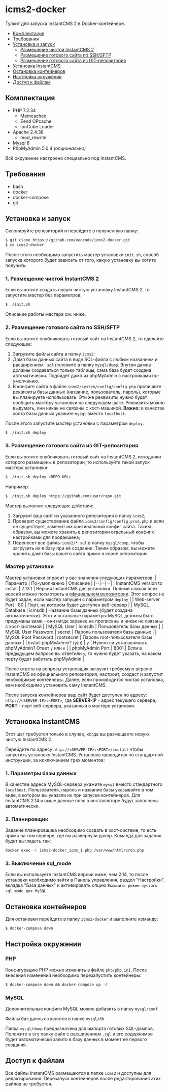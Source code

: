 

# icms2-docker
Тулкит для запуска InstantCMS 2 в Docker-контейнере.

 - [Комплектация](#equipment)
 - [Требования](#reqs)
 - [Установка и запуск](#init)
   - [Размещение чистой InstantCMS 2](#init.scratch)
   - [Размещение готового сайта по SSH/SFTP](#init.ssh)
   - [Размещение готового сайта из GIT-репозитория](#init.git)
 - [Установка InstantCMS](#install)
 - [Остановка контейнеров](#stop)
 - [Настройка окружения](#config)
 - [Доступ к файлам](#files)

## Комплектация<a name="equipment">

 - PHP 7.2.34
	 - Memcached
	 - Zend OPcache
	 - IonCube Loader
 - Apache 2.4.38
	 - mod_rewrite
 - Mysql 8
 - PhpMyAdmin 5.0.4 *(опционально)*

Всё окружение настроено специально под InstantCMS.

## Требования<a name="reqs">

- bash
- docker
- docker-compose
- git

## Установка и запуск<a name="init">

Склонируйте репозиторий и перейдите в полученную папку:
```bash
$ git clone https://github.com/veocode/icms2-docker.git
$ cd icms2-docker
```
После этого необходимо запустить мастер установки `init.sh`, способ запуска которого будет зависеть от того, какую установку вы хотите получить:

### 1. Размещение чистой InstantCMS 2<a name="init.scratch">
Если вы хотите создать новую чистую установку InstantCMS 2, то запустите мастер без параметров:
```bash
$ ./init.sh
```
Описание работы мастера см. ниже.

### 2. Размещение готового сайта по SSH/SFTP<a name="init.ssh">
Если вы хотите опубликовать готовый сайт на InstantCMS 2, то сделайте следующее:

 1. Загрузите файлы сайта в папку `icms2`;
 2. Дамп базы данных сайта в виде SQL-файла с любым названием и расширением `.sql` положите в папку `mysql/dump`. Внутри дампа должны создаваться только таблицы, сама база будет создана автоматически. Подойдет дамп из phpMyAdmin с настройками по-умолчанию.
 3. В конфиге сайта в файле `icms2/system/config/config.php` пропишите реквизиты базы данных (название, пользователь, пароль), которые вы планируете использовать. Эти же реквизиты нужно будет сообщить мастеру установки на следующем шаге. Реквизиты можно выдумать, они никак не связаны с хост-машиной. **Важно:** в качестве хоста базы данных укажите `mysql` вместо `localhost`.

После этого запустите мастер установки с параметром `deploy`:
```bash
$ ./init.sh deploy
```
### 3. Размещение готового сайта из GIT-репозитория<a name="init.git">
Если вы хотите опубликовать готовый сайт на InstantCMS 2, исходники которого размещены в репозитории, то используйте такой запуск мастера установки:
```bash
$ ./init.sh deploy <REPO_URL>
```
Например:
```bash
$ ./init.sh deploy https://github.com/user/repo.git
```
Мастер выполнит следующие действия:

1. Загрузит ваш сайт из указанного репозитория в папку `icms2`;
2. Проверит существование файла `icms2/config/config.prod.php` и если он существует, заменит им оригинальный конфиг сайта. Таким образом, вы можете хранить в репозитории отдельный конфиг с настройками для продакшена;
3. Перенесет все файлы `icms2/*.sql` в папку `mysql/dump`, чтобы загрузить их в базу при её создании. Таким образом, вы можете хранить дамп базы вашего сайта прямо в корне репозитория.

### Мастер установки
Мастер установки спросит у вас значения следующих параметров:
| Параметр | По-умолчанию | Описание | 
|--|--|--|
| InstantCMS version to install | 2.13.1 | Версия InstantCMS для установки. Полный список всех версий можно посмотреть в [официальном репозитории](https://github.com/instantsoft/icms2/tags). Этот вопрос не будет задан, если мастер запущен с параметром `deploy` |
| Web-server Port | 80 | Порт, на котором будет доступен веб-сервер |
| MySQL Database | icmsdb | Название базы данных (будет создана автоматически). Этот и остальные параметры MySQL должны быть придуманы вами - они нигде заранее не прописаны и никак не связаны с хост-системой |
| MySQL User | icmsdb | Пользователь базы данных | 
| MySQL User Password | secret | Пароль пользователя базы данных |
| MySQL Root Password | rootsecret | Пароль root-пользователя базы данных |
| Install phpMyAdmin? (y/n) | y | Нужно ли устанавливать phpMyAdmin? Ответ `y` или `n` |
| phpMyAdmin Port | 8001 | Если в предыдущем вопросе вы ответили `y`, то нужно будет указать, на каком порту будет работать phpMyAdmin |

После ответа на вопросы установщик загрузит требуемую версию InstantCMS из официального репозитория, настроит, создаст и запустит необходимые контейнеры. Далее, если производится чистая установка, вам необходимо установить саму InstantCMS.

После запуска контейнеров ваш сайт будет доступен по адресу: `http://<SERVER-IP>:<PORT>`, где **SERVER-IP** - адрес текущего сервера, **PORT** - порт веб-сервера, указанный в мастере установки.

## Установка InstantCMS<a name="install">

Этот шаг требуется только в случае, когда вы размещаете новую чистую InstantCMS 2.

Перейдите по адресу `http://<SERVER-IP>:<PORT>/install` чтобы запустить установку InstantCMS. Установка проводится по стандартной инструкции, за исключением трех моментов:

### 1. Параметры базы данных
В качестве адреса MySQL-сервера укажите `mysql` вместо стандартного `localhost`. Пользователя, пароль и название базы указывайте в том виде, в котором вы указали их при запуске контейнеров. Для InstantCMS 2.14 и выше данные поля в инсталляторе будут заполнены автоматически.

### 2. Планировщик
Задание планировщика необходимо создать в хост-системе, то есть прямо на том сервере, где вы развернули докер. Команда для задания будет выглядеть так:
```bash
docker exec -t icms2-docker_icms_1 php /var/www/html/cron.php
```

### 3. Выключение sql_mode
Если вы используете InstantCMS версии ниже, чем 2.14, то после установки необходимо зайти в Панель управления, раздел "Настройки", вкладка "База данных" и активировать опцию `Включить режим пустого sql_mode для MySQL`.


## Остановка контейнеров<a name="stop">
Для остановки перейдите в папку `icms2-docker` и выполните команду:
```bash
$ docker-compose down
```

## Настройка окружения<a name="config">
### PHP
Конфигурацию PHP можно изменить в файле `php/php.ini`. После внесения изменений необходимо перезапустить контейнеры:
```bash
$ docker-compose down && docker-compose up -d
```
### MySQL
Дополнительные конфиги MySQL можно добавить в папку `mysql/conf`

Файлы баз данных хранятся в папке `mysql/db`

Папка `mysql/dump` предназначена для импорта готовых SQL-дампов. Положите в эту папку файл с расширением `.sql` и его содержимое будет автоматически залито в базу данных в момент её первого создания.

## Доступ к файлам<a name="files">
Все файлы InstantCMS размещаются в папке `icms2` и доступны для редактирования. Перезапуск контейнеров после редактирования этих файлов не требуется.